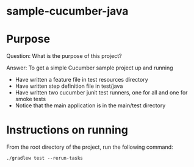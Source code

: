 # sample-cucumber-java

# Purpose

Question: What is the purpose of this project?

Answer: To get a simple Cucumber sample project up and running
* Have written a feature file in test resources directory
* Have written step definition file in test/java
* Have written two cucumber junit test runners, one for all and one for smoke tests
* Notice that the main application is in the main/test directory

# Instructions on running
From the root directory of the project, run the following command:
```
./gradlew test --rerun-tasks
```